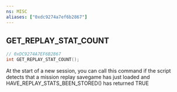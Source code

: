 ```yaml
---
ns: MISC
aliases: ["0xdc9274a7ef6b2867"]
---
```

## GET_REPLAY_STAT_COUNT

```c
// 0xDC9274A7EF6B2867
int GET_REPLAY_STAT_COUNT();
```

At the start of a new session, you can call this command if the script detects that a mission replay savegame has just loaded and HAVE_REPLAY_STATS_BEEN_STORED() has returned TRUE

